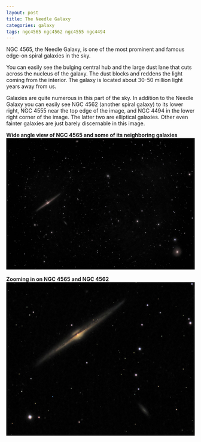 ```yaml
---
layout: post
title: The Needle Galaxy 
categories: galaxy
tags: ngc4565 ngc4562 ngc4555 ngc4494
---
```


NGC 4565, the Needle Galaxy, is one of the most prominent and famous edge-on spiral galaxies in the sky.

You can easily see the bulging central hub and the large dust lane that cuts across the nucleus of the galaxy.  The dust blocks and reddens the light coming from the interior.  The galaxy is located about 30-50 million light years away from us.

Galaxies are quite numerous in this part of the sky. In addition to the Needle Galaxy you can easily see NGC 4562 (another spiral galaxy) to its lower right, NGC 4555 near the top edge of the image, and NGC 4494 in the lower right corner of the image. The latter two are elliptical galaxies. Other even fainter galaxies are just barely discernable in this image.

**Wide angle view of NGC 4565 and some of its neighboring galaxies**
![ngc4565 seen using Celestron RASA 8 and ZWO ASI183MC](..\images\ngc4565_2020-04-19T00_03_33_Stack_16bits_302frames_906s_200605.jpg)

**Zooming in on NGC 4565 and NGC 4562**
![ngc4565 seen using Celestron RASA 8 and ZWO ASI183MC](..\images\ngc4565_2020-04-19T00_03_33_Stack_16bits_302frames_906s_200605_crop.jpg)

